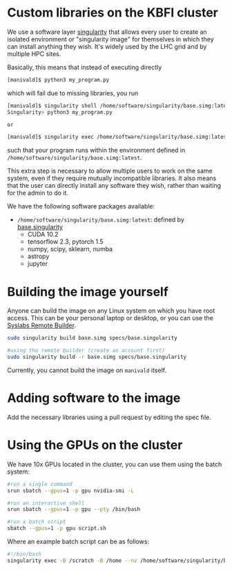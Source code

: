 # Custom libraries on the KBFI cluster

We use a software layer [singularity](https://sylabs.io/singularity/) that allows every user to create an isolated environment or "singularity image" for themselves in which they can install anything they wish. It's widely used by the LHC grid and by multiple HPC sites.

Basically, this means that instead of executing directly

``` bash
[manivald]$ python3 my_program.py
```

which will fail due to missing libraries, you run

```bash
[manivald]$ singularity shell /home/software/singularity/base.simg:latest
Singularity> python3 my_program.py

or

[manivald]$ singularity exec /home/software/singularity/base.simg:latest python3 my_program.py
```

such that your program runs within the environment defined in `/home/software/singularity/base.simg:latest`.

This extra step is necessary to allow multiple users to work on the same system, even if they require mutually incompatible libraries. It also means that the user can directly install any software they wish, rather than waiting for the admin to do it.

We have the following software packages available:
- `/home/software/singularity/base.simg:latest`: defined by [base.singularity](specs/base.singularity)
  - CUDA 10.2
  - tensorflow 2.3, pytorch 1.5
  - numpy, scipy, sklearn, numba
  - astropy
  - jupyter

# Building the image yourself
Anyone can build the image on any Linux system on which you have root access. This can be your personal laptop or desktop, or you can use the [Syslabs Remote Builder](https://cloud.sylabs.io/builder).

```bash
sudo singularity build base.simg specs/base.singularity

#using the remote builder (create an account first)
sudo singularity build -r base.simg specs/base.singularity
```

Currently, you cannot build the image on `manivald` itself.

# Adding software to the image
Add the necessary libraries using a pull request by editing the spec file.


# Using the GPUs on the cluster

We have 10x GPUs located in the cluster, you can use them using the batch system:

```bash
#run a single command
srun sbatch --gpus=1 -p gpu nvidia-smi -L

#run an interactive shell
srun sbatch --gpus=1 -p gpu --pty /bin/bash

#run a batch script
sbatch --gpus=1 -p gpu script.sh
```

Where an example batch script can be as follows:
```bash
#!/bin/bash
singularity exec -B /scratch -B /home --nv /home/software/singularity/base.simg:latest python3 my_tensorflow_training.py
```
